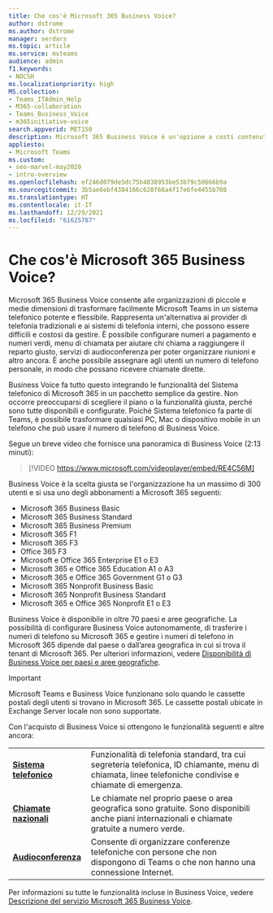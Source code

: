 ```yaml
---
title: Che cos'è Microsoft 365 Business Voice?
author: dstrome
ms.author: dstrome
manager: serdars
ms.topic: article
ms.service: msteams
audience: admin
f1.keywords:
- NOCSH
ms.localizationpriority: high
MS.collection:
- Teams_ITAdmin_Help
- M365-collaboration
- Teams_Business_Voice
- m365initiative-voice
search.appverid: MET150
description: Microsoft 365 Business Voice è un'opzione a costi contenuti per le chiamate vocali, che consente alle piccole e medie imprese di comunicare in modo più efficace.
appliesto:
- Microsoft Teams
ms.custom:
- seo-marvel-may2020
- intro-overview
ms.openlocfilehash: ef246d079de5dc75b4838953be53b79c50666b9a
ms.sourcegitcommit: 3b5ae6ebf4384166c628f66a4f17e6fe4455b708
ms.translationtype: HT
ms.contentlocale: it-IT
ms.lasthandoff: 12/29/2021
ms.locfileid: "61625787"
---
```

# <a name="what-is-microsoft-365-business-voice"></a>Che cos'è Microsoft 365 Business Voice?

Microsoft 365 Business Voice consente alle organizzazioni di piccole e medie dimensioni di trasformare facilmente Microsoft Teams in un sistema telefonico potente e flessibile. Rappresenta un'alternativa ai provider di telefonia tradizionali e ai sistemi di telefonia interni, che possono essere difficili e costosi da gestire. È possibile configurare numeri a pagamento e numeri verdi, menu di chiamata per aiutare chi chiama a raggiungere il reparto giusto, servizi di audioconferenza per poter organizzare riunioni e altro ancora. È anche possibile assegnare agli utenti un numero di telefono personale, in modo che possano ricevere chiamate dirette.

Business Voice fa tutto questo integrando le funzionalità del Sistema telefonico di Microsoft 365 in un pacchetto semplice da gestire. Non occorre preoccuparsi di scegliere il piano o la funzionalità giusta, perché sono tutte disponibili e configurate. Poiché Sistema telefonico fa parte di Teams, è possibile trasformare qualsiasi PC, Mac o dispositivo mobile in un telefono che può usare il numero di telefono di Business Voice.

Segue un breve video che fornisce una panoramica di Business Voice (2:13 minuti):

> [!VIDEO https://www.microsoft.com/videoplayer/embed/RE4C56M]

Business Voice è la scelta giusta se l'organizzazione ha un massimo di 300 utenti e si usa uno degli abbonamenti a Microsoft 365 seguenti:

- Microsoft 365 Business Basic
- Microsoft 365 Business Standard
- Microsoft 365 Business Premium
- Microsoft 365 F1
- Microsoft 365 F3
- Office 365 F3
- Microsoft e Office 365 Enterprise E1 o E3
- Microsoft 365 e Office 365 Education A1 o A3
- Microsoft 365 e Office 365 Government G1 o G3
- Microsoft 365 Nonprofit Business Basic
- Microsoft 365 Nonprofit Business Standard
- Microsoft 365 e Office 365 Nonprofit E1 o E3

Business Voice è disponibile in oltre 70 paesi e aree geografiche. La possibilità di configurare Business Voice autonomamente, di trasferire i numeri di telefono su Microsoft 365 e gestire i numeri di telefono in Microsoft 365 dipende dal paese o dall’area geografica in cui si trova il tenant di Microsoft 365. Per ulteriori informazioni, vedere [Disponibilità di Business Voice per paesi e aree geografiche](country-region-availability.md).

> [!IMPORTANT]
>
> Microsoft Teams e Business Voice funzionano solo quando le cassette postali degli utenti si trovano in Microsoft 365. Le cassette postali ubicate in Exchange Server locale non sono supportate.

Con l'acquisto di Business Voice si ottengono le funzionalità seguenti e altre ancora:

<table>
    <tr>
        <td><b><a href="/microsoftteams/what-is-phone-system-in-office-365">Sistema telefonico</a></b>
        </td>
        <td>Funzionalità di telefonia standard, tra cui segreteria telefonica, ID chiamante, menu di chiamata, linee telefoniche condivise e chiamate di emergenza.
        </td>
    </tr>
<tr>
        <td><b><a href="/microsoftteams/calling-plan-landing-page">Chiamate nazionali</a></b>
        </td>
        <td>Le chiamate nel proprio paese o area geografica sono gratuite. Sono disponibili anche piani internazionali e chiamate gratuite a numero verde.</td>
    </tr>
    <tr>
        <td><b><a href="/microsoftteams/audio-conferencing-in-office-365">Audioconferenza</a></b>
        </td>
        <td>Consente di organizzare conferenze telefoniche con persone che non dispongono di Teams o che non hanno una connessione Internet.
        </td>
    </tr>
</table>

Per informazioni su tutte le funzionalità incluse in Business Voice, vedere [Descrizione del servizio Microsoft 365 Business Voice](/office365/servicedescriptions/microsoft-365-business-voice-service-description).